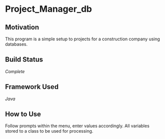 # Project_Manager_db

## Motivation

 This program is a simple setup to projects for a construction company using databases.

 ## Build Status

 *Complete*

 ## Framework Used
 
 *Java*

 ## How to Use

 Follow prompts within the menu, enter values accordingly.
 All variables stored to a class to be used for processing.
